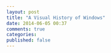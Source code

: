```yaml
---
layout: post
title: "A Visual History of Windows"
date: 2014-06-05 00:37
comments: true
categories: 
published: false
---
```


